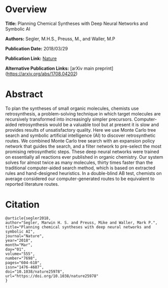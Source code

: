# Overview
**Title:**
Planning Chemical Syntheses with Deep Neural Networks and Symbolic AI

**Authors:**
Segler, M.H.S., Preuss, M., and Waller, M.P

**Publication Date:**
2018/03/29

**Publication Link:**
[Nature](https://www.nature.com/articles/nature25978)

**Alternative Publication Links:**
[arXiv main preprint] (https://arxiv.org/abs/1708.04202)

# Abstract
To plan the syntheses of small organic molecules, chemists use retrosynthesis, a problem-solving technique in which target molecules are recursively transformed into increasingly simpler precursors. Computer-aided retrosynthesis would be a valuable tool but at present it is slow and provides results of unsatisfactory quality. Here we use Monte Carlo tree search and symbolic artificial intelligence (AI) to discover retrosynthetic routes. We combined Monte Carlo tree search with an expansion policy network that guides the search, and a filter network to pre-select the most promising retrosynthetic steps. These deep neural networks were trained on essentially all reactions ever published in organic chemistry. Our system solves for almost twice as many molecules, thirty times faster than the traditional computer-aided search method, which is based on extracted rules and hand-designed heuristics. In a double-blind AB test, chemists on average considered our computer-generated routes to be equivalent to reported literature routes.
# Citation
```
@article{segler2018,
author="Segler, Marwin H. S. and Preuss, Mike and Waller, Mark P.",
title="Planning chemical syntheses with deep neural networks and symbolic AI",
journal="Nature",
year="2018",
month="Mar",
day="01",
volume="555",
number="7698",
pages="604-610",
issn="1476-4687",
doi="10.1038/nature25978",
url="https://doi.org/10.1038/nature25978"
}
```

